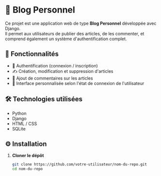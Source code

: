 # 📝 Blog Personnel

Ce projet est une application web de type **Blog Personnel** développée avec Django.  
Il permet aux utilisateurs de publier des articles, de les commenter, et comprend également un système d'authentification complet.

## 🚀 Fonctionnalités

- 🔐 Authentification (connexion / inscription)
- ✍️ Création, modification et suppression d'articles
- 💬 Ajout de commentaires sur les articles
- 👤 Interface personnalisée selon l'état de connexion de l'utilisateur

## 🛠️ Technologies utilisées

- Python
- Django
- HTML / CSS 
- SQLite 

## ⚙️ Installation

1. **Cloner le dépôt**
   ```bash
   git clone https://github.com/votre-utilisateur/nom-du-repo.git
   cd nom-du-repo
